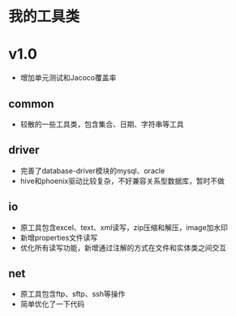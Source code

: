 # 我的工具类
# v1.0

* 增加单元测试和Jacoco覆盖率

## common

* 较散的一些工具类，包含集合、日期、字符串等工具

## driver

* 完善了database-driver模块的mysql、oracle
* hive和phoenix驱动比较复杂，不好兼容关系型数据库，暂时不做

## io

* 原工具包含excel、text、xml读写，zip压缩和解压，image加水印
* 新增properties文件读写
* 优化所有读写功能，新增通过注解的方式在文件和实体类之间交互

## net

* 原工具包含ftp、sftp、ssh等操作
* 简单优化了一下代码
